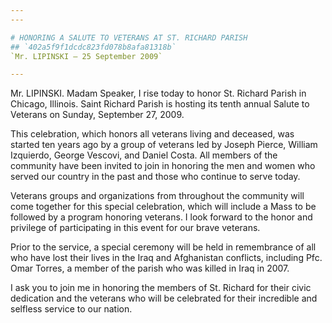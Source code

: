 ```yaml
---
---

# HONORING A SALUTE TO VETERANS AT ST. RICHARD PARISH
## `402a5f9f1dcdc823fd078b8afa81318b`
`Mr. LIPINSKI — 25 September 2009`

---
```



Mr. LIPINSKI. Madam Speaker, I rise today to honor St. Richard Parish 
in Chicago, Illinois. Saint Richard Parish is hosting its tenth annual 
Salute to Veterans on Sunday, September 27, 2009.

 This celebration, which honors all veterans living and deceased, was 
started ten years ago by a group of veterans led by Joseph Pierce, 
William Izquierdo, George Vescovi, and Daniel Costa. All members of the 
community have been invited to join in honoring the men and women who 
served our country in the past and those who continue to serve today.

 Veterans groups and organizations from throughout the community will 
come together for this special celebration, which will include a Mass 
to be followed by a program honoring veterans. I look forward to the 
honor and privilege of participating in this event for our brave 
veterans.

 Prior to the service, a special ceremony will be held in remembrance 
of all who have lost their lives in the Iraq and Afghanistan conflicts, 
including Pfc. Omar Torres, a member of the parish who was killed in 
Iraq in 2007.

 I ask you to join me in honoring the members of St. Richard for 
their civic dedication and the veterans who will be celebrated for 
their incredible and selfless service to our nation.
